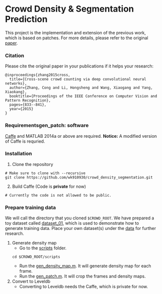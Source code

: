 # Crowd Density & Segmentation Prediction

This project is the implementation and extension of the previous work, which is based on patches. For more details, please refer to the original [paper](http://www.ee.cuhk.edu.hk/~xgwang/papers/zhangLWYcvpr15.pdf).

### Citation

Please cite the original paper in your publications if it helps your research:

```
@inproceedings{zhang2015cross,
  title={Cross-scene crowd counting via deep convolutional neural networks},
  author={Zhang, Cong and Li, Hongsheng and Wang, Xiaogang and Yang, Xiaokang},
  booktitle={Proceedings of the IEEE Conference on Computer Vision and Pattern Recognition},
  pages={833--841},
  year={2015}
}
```

### Requirementsgen_patch: software

[Caffe](http://caffe.berkeleyvision.org/) and MATLAB 2014a or above are required. **Notice:** A modified version of Caffe is requried.

### Installation

1. Clone the repository

```Shell
# Make sure to clone with --recursive
git clone https://github.com/wk910930/crowd_density_segmentation.git
```

2. Build Caffe (Code is **private** for now)

```Shell
# Currently the code is not allowed to be public.
```

### Prepare training data

We will call the directory that you cloned `$CROWD_ROOT`. We have prepared a toy dataset called [dataset_01](data/dataset_01), which is used to demonstrate how to generate training data. Place your own dataset(s) under the [data](data) for further research.

1. Generate density map
    * Go to the [scripts](scripts) folder.
    ```Shell
    cd $CROWD_ROOT/scripts
    ```
    * Run the [gen_density_map.m](scripts/gen_density_map.m). It will generate density map for each frame.
    * Run the [gen_patch.m](scripts/gen_patch.m). It will crop the frames and density maps.
2. Convert to Leveldb
    * Converting to Leveldb needs the Caffe, which is private for now.
